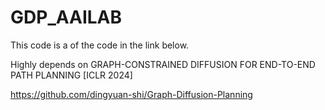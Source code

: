# GDP_AAILAB

This code is a  of the code in the link below.

Highly depends on GRAPH-CONSTRAINED DIFFUSION FOR END-TO-END PATH PLANNING [ICLR 2024]

https://github.com/dingyuan-shi/Graph-Diffusion-Planning
